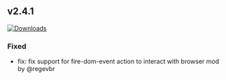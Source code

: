 ## v2.4.1
[![Downloads](https://img.shields.io/github/downloads/artem-sedykh/mini-climate-card/v2.4.1/total.svg)](https://github.com/artem-sedykh/mini-climate-card/releases/tag/v2.4.1)

### Fixed
- fix: fix support for fire-dom-event action to interact with browser mod by @regevbr
